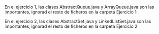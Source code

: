 En el ejercicio 1, las clases AbstractQueue.java y ArrayQueue.java son las importantes, ignorad el resto de ficheros en la carpeta Ejercicio 1

En el ejercicio 2, las clases AbstractSet.java y LinkedListSet.java son las importantes, ignorad el resto de ficheros en la carpeta Ejercicio 2
